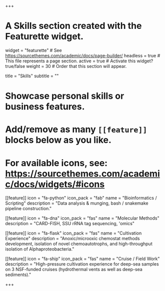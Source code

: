 +++
# A Skills section created with the Featurette widget.
widget = "featurette"  # See https://sourcethemes.com/academic/docs/page-builder/
headless = true  # This file represents a page section.
active = true  # Activate this widget? true/false
weight = 30  # Order that this section will appear.

title = "Skills"
subtitle = ""

# Showcase personal skills or business features.
# 
# Add/remove as many `[[feature]]` blocks below as you like.
# 
# For available icons, see: https://sourcethemes.com/academic/docs/widgets/#icons

[[feature]]
  icon = "fa-python"
  icon_pack = "fab"
  name = "Bioinformatics / Scripting"
  description = "Data analysis & munging, bash / snakemake pipeline construction."
  
[[feature]]
  icon = "fa-dna"
  icon_pack = "fas"
  name = "Molecular Methods"
  description = "CARD-FISH, SSU rRNA tag sequencing, 'omics"

[[feature]]
  icon = "fa-flask"
  icon_pack = "fas"
  name = "Cultivation Experience"
  description = "Anoxic/microoxic chemostat methods development, isolation of novel chemoautotrophs, and high-throughput isolation of Alphaproteobacteria."  
  
[[feature]]
  icon = "fa-ship"
  icon_pack = "fas"
  name = "Cruise / Field Work"
  description = "High-pressure cultivation experience for deep-sea samples on 3 NSF-funded cruises (hydrothermal vents as well as deep-sea sediments)."

+++
